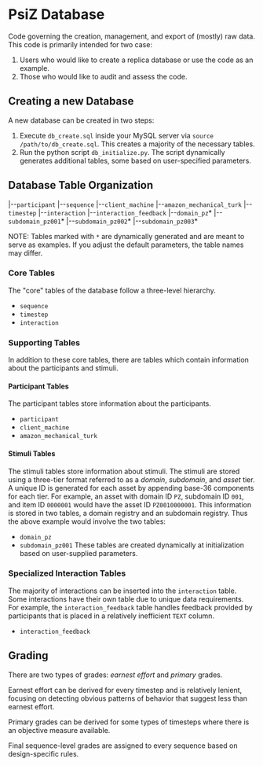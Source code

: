 # PsiZ Database

Code governing the creation, management, and export of (mostly) raw data. This code is primarily intended for two case:
1. Users who would like to create a replica database or use the code as an example.
2. Those who would like to audit and assess the code.

## Creating a new Database

A new database can be created in two steps:
1. Execute `db_create.sql` inside your MySQL server via `source /path/to/db_create.sql`. This creates a majority of the necessary tables.
2. Run the python script `db_initialize.py`. The script dynamically generates additional tables, some based on user-specified parameters.

## Database Table Organization

|--`participant`
|--`sequence`
    |--`client_machine`
    |--`amazon_mechanical_turk`
    |--`timestep`
        |--`interaction`
        |--`interaction_feedback`
|--`domain_pz`*
    |--`subdomain_pz001`*
    |--`subdomain_pz002`*
    |--`subdomain_pz003`*

NOTE: Tables marked with `*` are dynamically generated and are meant to serve as examples. If you adjust the default parameters, the table names may differ.

### Core Tables

The "core" tables of the database follow a three-level hierarchy.
* `sequence`
* `timestep`
* `interaction`

### Supporting Tables

In addition to these core tables, there are tables which contain information about the participants and stimuli.

#### Participant Tables
The participant tables store information about the participants.
* `participant`
* `client_machine`
* `amazon_mechanical_turk`

#### Stimuli Tables
The stimuli tables store information about stimuli. The stimuli are stored using a three-tier format referred to as a *domain*, *subdomain*, and *asset* tier. A unique ID is generated for each asset by appending base-36 components for each tier. For example, an asset with domain ID `PZ`, subdomain ID `001`, and item ID `0000001` would have the asset ID `PZ0010000001`. This information is stored in two tables, a domain registry and an subdomain registry. Thus the above example would involve the two tables:
* `domain_pz`
* `subdomain_pz001`
These tables are created dynamically at initialization based on user-supplied parameters.

### Specialized Interaction Tables

The majority of interactions can be inserted into the `interaction` table. Some interactions have their own table due to unique data requirements. For example, the `interaction_feedback` table handles feedback provided by participants that is placed in a relatively inefficient `TEXT` column.
* `interaction_feedback`


## Grading

There are two types of grades: *earnest effort* and *primary* grades.

Earnest effort can be derived for every timestep and is relatively lenient, focusing on detecting obvious patterns of behavior that suggest less than earnest effort.

Primary grades can be derived for some types of timesteps where there is an objective measure available.

Final sequence-level grades are assigned to every sequence based on design-specific rules.
